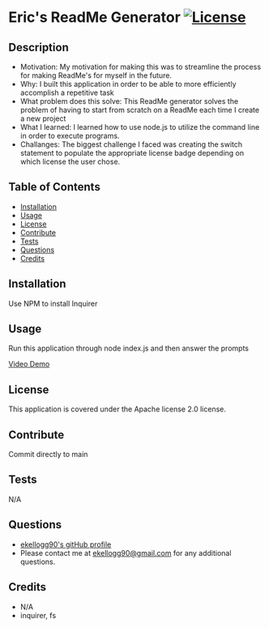 # Eric's ReadMe Generator                                                                                                                      [![License](https://img.shields.io/badge/License-Apache_2.0-blue.svg)](https://opensource.org/licenses/Apache-2.0)
    
## Description
- Motivation: My motivation for making this was to streamline the process for making ReadMe's for myself in the future.
- Why: I built this application in order to be able to more efficiently accomplish a repetitive task
- What problem does this solve: This ReadMe generator solves the problem of having to start from scratch on a ReadMe each time I create a new project
- What I learned: I learned how to use node.js to utilize the command line in order to execute programs.
- Challanges: The biggest challenge I faced was creating the switch statement to populate the appropriate license badge depending on which license the user chose.

## Table of Contents
- [Installation](#Installation)
- [Usage](#Usage) 
- [License](#License) 
- [Contribute](#Contribute) 
- [Tests](#Tests) 
- [Questions](#Questions) 
- [Credits](#Credits) 

## Installation
Use NPM to install Inquirer

## Usage
Run this application through node index.js and then answer the prompts

[Video Demo](https://app.screencastify.com/v2/manage/videos/8ccHibixyLdNtso849gs)

## License
This application is covered under the Apache license 2.0 license.

## Contribute
Commit directly to main

## Tests
N/A

## Questions
- [ekellogg90's gitHub profile](https://github.com/ekellogg90)
- Please contact me at <a href="mailto:ekellogg90@gmail.com">ekellogg90@gmail.com</a> for any additional questions.

## Credits
- N/A
- inquirer, fs
